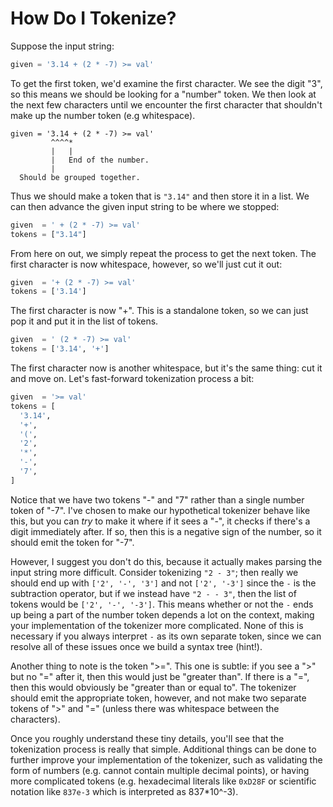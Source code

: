 # How Do I Tokenize?

Suppose the input string:
```python
given = '3.14 + (2 * -7) >= val'
```

To get the first token, we'd examine the first character.
We see the digit "3", so this means we should be looking for a "number" token.
We then look at the next few characters until we encounter the first character that shouldn't make up the number token (e.g whitespace).
```
given = '3.14 + (2 * -7) >= val'
         ^^^^*
         |   |
         |   End of the number.
         |
  Should be grouped together.
```

Thus we should make a token that is `"3.14"` and then store it in a list.
We can then advance the given input string to be where we stopped:
```python
given  = ' + (2 * -7) >= val'
tokens = ["3.14"]
```

From here on out, we simply repeat the process to get the next token.
The first character is now whitespace, however, so we'll just cut it out:
```python
given  = '+ (2 * -7) >= val'
tokens = ['3.14']
```

The first character is now "+".
This is a standalone token, so we can just pop it and put it in the list of tokens.
```python
given  = ' (2 * -7) >= val'
tokens = ['3.14', '+']
```

The first character now is another whitespace, but it's the same thing: cut it and move on.
Let's fast-forward tokenization process a bit:
```python
given  = '>= val'
tokens = [
  '3.14',
  '+',
  '(',
  '2',
  '*',
  '-',
  '7',
]
```

Notice that we have two tokens "-" and "7" rather than a single number token of "-7".
I've chosen to make our hypothetical tokenizer behave like this,
but you can *try* to make it where if it sees a "-",
it checks if there's a digit immediately after.
If so, then this is a negative sign of the number, so it should emit the token for "-7".

However, I suggest you don't do this, because it actually makes parsing the input string more difficult.
Consider tokenizing `"2 - 3"`; then really we should end up with `['2', '-', '3']` and not `['2', '-3']`
since the `-` is the subtraction operator,
but if we instead have `"2 - - 3"`,
then the list of tokens would be `['2', '-', '-3']`.
This means whether or not the `-` ends up being a part of the number token depends a lot on the context,
making your implementation of the tokenizer more complicated.
None of this is necessary if you always interpret `-` as its own separate token,
since we can resolve all of these issues once we build a syntax tree (hint!).

Another thing to note is the token ">=".
This one is subtle: if you see a ">" but no "=" after it,
then this would just be "greater than".
If there is a "=", then this would obviously be "greater than or equal to".
The tokenizer should emit the appropriate token, however,
and not make two separate tokens of ">" and "="
(unless there was whitespace between the characters).

Once you roughly understand these tiny details,
you'll see that the tokenization process is really that simple.
Additional things can be done to further improve your implementation of the tokenizer,
such as validating the form of numbers (e.g. cannot contain multiple decimal points),
or having more complicated tokens (e.g. hexadecimal literals like `0xD28F`
or scientific notation like `837e-3` which is interpreted as 837\*10^-3).
